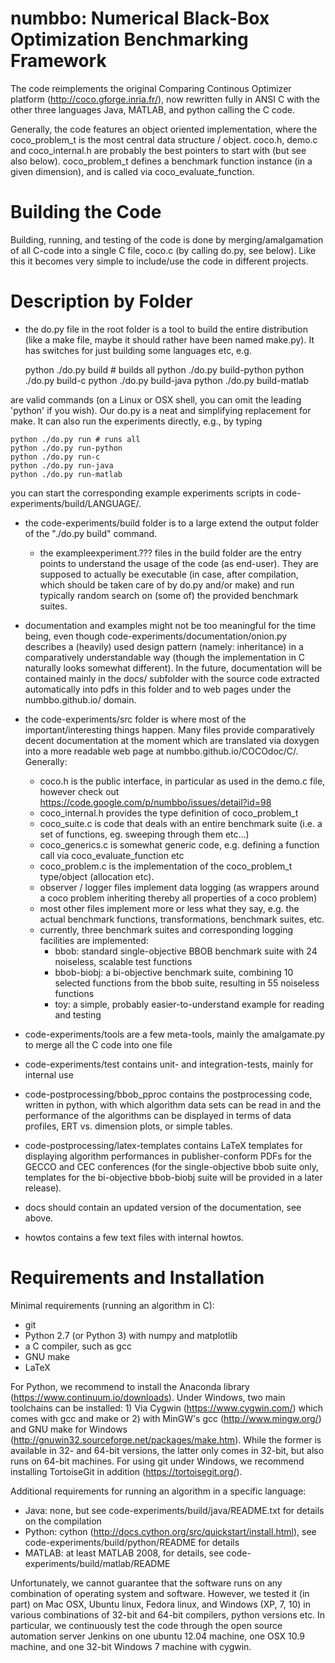 # numbbo: Numerical Black-Box Optimization Benchmarking Framework 

The code reimplements the original Comparing Continous Optimizer platform (http://coco.gforge.inria.fr/),
now rewritten fully in ANSI C with the other three languages Java, MATLAB, and python calling the C code.

Generally, the code features an object oriented implementation, where the coco_problem_t is the most central
data structure / object. coco.h, demo.c and coco_internal.h are probably the best pointers to start with
(but see also below). coco_problem_t defines a benchmark function instance (in a given dimension), and is 
called via coco_evaluate_function.

# Building the Code
Building, running, and testing of the code is done by merging/amalgamation of all C-code into a single C file, coco.c
(by calling do.py, see below). Like this it becomes very simple to include/use the code in different projects.

# Description by Folder

* the do.py file in the root folder is a tool to build the entire distribution (like a make file, maybe it should rather have been named make.py). It has switches for just building some languages etc, e.g.

    python ./do.py build  # builds all
    python ./do.py build-python
    python ./do.py build-c
    python ./do.py build-java
    python ./do.py build-matlab

are valid commands (on a Linux or OSX shell, you can omit the leading 'python' if you wish). Our do.py is a neat and simplifying replacement for make. It can also run the experiments directly, e.g., by typing

    python ./do.py run # runs all
    python ./do.py run-python
    python ./do.py run-c
    python ./do.py run-java
    python ./do.py run-matlab

you can start the corresponding example experiments scripts in code-experiments/build/LANGUAGE/.

* the code-experiments/build folder is to a large extend the output folder of the "./do.py build" command.
   - the exampleexperiment.??? files in the build folder are the entry points to understand the usage of the code (as end-user). They are supposed to actually be executable (in case, after compilation, which should be taken care of by do.py and/or make) and run typically random search on (some of) the provided benchmark suites.

* documentation and examples might not be too meaningful for the time being, even though code-experiments/documentation/onion.py describes a (heavily) used design pattern (namely: inheritance) in a comparatively understandable way (though the implementation in C naturally looks somewhat different). In the future, documentation will be contained mainly in the docs/ subfolder with the source code extracted automatically into pdfs in this folder and to web pages under the numbbo.github.io/ domain.

* the code-experiments/src folder is where most of the important/interesting things happen. Many files provide comparatively decent documentation at the moment which are translated via doxygen into a more readable web page at numbbo.github.io/COCOdoc/C/. Generally:
  - coco.h is the public interface, in particular as used in the demo.c file, however check out https://code.google.com/p/numbbo/issues/detail?id=98
  - coco_internal.h provides the type definition of coco_problem_t
  - coco_suite.c is code that deals with an entire benchmark suite (i.e. a set of functions, eg. sweeping through them etc...)
  - coco_generics.c is somewhat generic code, e.g. defining a function call via coco_evaluate_function etc
  - coco_problem.c is the implementation of the coco_problem_t type/object (allocation etc).
  - observer / logger files implement data logging (as wrappers around a coco problem inheriting thereby all properties of a coco problem)
  - most other files implement more or less what they say, e.g. the actual benchmark functions, transformations, benchmark suites, etc.
  - currently, three benchmark suites and corresponding logging facilities are implemented:
    * bbob: standard single-objective BBOB benchmark suite with 24 noiseless, scalable test functions
    * bbob-biobj: a bi-objective benchmark suite, combining 10 selected functions from the bbob suite, resulting in 55 noiseless functions
    * toy: a simple, probably easier-to-understand example for reading and testing

* code-experiments/tools are a few meta-tools, mainly the amalgamate.py to merge all the C code into one file

* code-experiments/test contains unit- and integration-tests, mainly for internal use

* code-postprocessing/bbob_pproc contains the postprocessing code, written in python, with which algorithm data sets can be read in and the performance of the algorithms can be displayed in terms of data profiles, ERT vs. dimension plots, or simple tables.

* code-postprocessing/latex-templates contains LaTeX templates for displaying algorithm performances in publisher-conform PDFs for the GECCO and CEC conferences (for the single-objective bbob suite only, templates for the bi-objective bbob-biobj suite will be provided in a later release).

* docs should contain an updated version of the documentation, see above.

* howtos contains a few text files with internal howtos.


# Requirements and Installation
Minimal requirements (running an algorithm in C):
* git
* Python 2.7 (or Python 3) with numpy and matplotlib
* a C compiler, such as gcc
* GNU make
* LaTeX

For Python, we recommend to install the Anaconda library (https://www.continuum.io/downloads). Under Windows, two main toolchains can be installed: 1) Via Cygwin (https://www.cygwin.com/) which comes with gcc and make or 2) with MinGW's gcc (http://www.mingw.org/) and GNU make for Windows (http://gnuwin32.sourceforge.net/packages/make.htm). While the former is available in 32- and 64-bit versions, the latter only comes in 32-bit, but also runs on 64-bit machines. For using git under Windows, we recommend installing TortoiseGit in addition (https://tortoisegit.org/).

Additional requirements for running an algorithm in a specific language:
* Java: none, but see code-experiments/build/java/README.txt for details on the compilation
* Python: cython (http://docs.cython.org/src/quickstart/install.html), see code-experiments/build/python/README for details
* MATLAB: at least MATLAB 2008, for details, see code-experiments/build/matlab/README

Unfortunately, we cannot guarantee that the software runs on any combination of operating system and software. However, we tested it (in part) on Mac OSX, Ubuntu linux, Fedora linux, and Windows (XP, 7, 10) in various combinations of 32-bit and 64-bit compilers, python versions etc. In particular, we continuously test the code through the open source automation server Jenkins on one ubuntu 12.04 machine, one OSX 10.9 machine, and one 32-bit Windows 7 machine with cygwin.